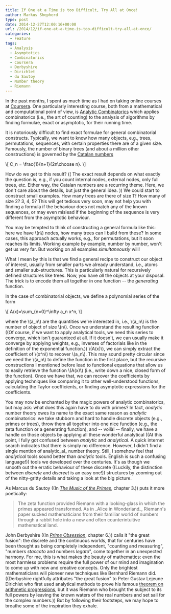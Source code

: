 ```yaml
---
title: If One at a Time is too Difficult, Try All at Once!
author: Markus Shepherd
type: post
date: 2014-12-27T12:00:16+00:00
url: /2014/12/if-one-at-a-time-is-too-difficult-try-all-at-once/
categories:
  - Feature
tags:
  - Analysis
  - Asymptotics
  - Combinatorics
  - Coursera
  - Derbyshire
  - Dirichlet
  - du Sautoy
  - Number theory
  - Riemann
---
```


In the past months, I spent as much time as I had on taking online courses at [Coursera](https://www.coursera.org/). One particularly interesting course, both from a mathematical and computational point of view, is [Analytic Combinatorics](https://www.coursera.org/course/ac) which applies combinatorics (i.e., the art of counting) to the analysis of algorithms by finding formulae, exact or asymptotic, for their running time.

It is notoriously difficult to find exact formulae for general combinatorial constructs. Typically, we want to know how many objects, e.g., trees, permutations, sequences, with certain properties there are of a given size. Famously, the number of binary trees (and about a million other constructions) is governed by the [Catalan numbers](http://en.wikipedia.org/wiki/Catalan_number)

\\[ C_n = \frac{1}{n+1}{2n\choose n}. \\]<!-- more -->

How do we get to this result? (( The exact result depends on what exactly the question is, e.g., if you count internal nodes, external nodes, only full trees, etc. Either way, the Catalan numbers are a recurring theme. Here, we don't care about the details, but just the general idea. )) We could start to construct small examples. How many trees are there of size 1? How many of size 2? 3, 4, 5? This will get tedious very soon, may not help you with finding a formula if the behaviour does not match any of the known sequences, or may even mislead if the beginning of the sequence is very different from the asymptotic behaviour.

You may be tempted to think of constructing a general formula like this: here we have \\(n\\) nodes, how many trees can I build from these? In some cases, this approach actually works, e.g., for permutations, but it soon reaches its limits. Working example by example, number by number, won't get us very far. But working on all examples _simultaneously_ will!

What I mean by this is that we find a general recipe to construct our object of interest, usually from smaller parts we already understand, i.e., atoms and smaller sub-structures. This is particularly natural for recursively defined structures like trees. Now, you have _all_ the objects at your disposal. The trick is to encode them all together in one function -- the _generating_ function.

In the case of combinatorial objects, we define a polynomial series of the form

\\[ A(x)=\sum_{n=0}^\infty a_n x^n, \\]

where the \\(a_n\\) are the quantities we're interested in, i.e., \\(a_n\\) is the number of object of size \\(n\\). Once we understand the resulting function ((Of course, if we want to apply analytical tools, we need this series to converge, which isn't guaranteed at all. If it doesn't, we can usually make it converge by applying weights, e.g., inverses of factorials like in the definition of the exponential function.)) \\(A(x)\\), we can simply extract the coefficient of \\(x^n\\) to recover \\(a_n\\). This may sound pretty circular since we need the \\(a_n\\) to define the function in the first place, but the recursive constructions I mentioned before lead to functional equations that allow us to easily retrieve the function \\(A(x)\\) (i.e., write down a nice, closed form of the function). Once we have that, we can recover the coefficients by applying techniques like comparing it to other well-understood functions, calculating the Taylor coefficients, or finding asymptotic expressions for the coefficients.

You may now be enchanted by the magic powers of analytic combinatorics, but may ask: what does this again have to do with primes? In fact, _analytic_ number theory owes its name to the exact same reason as _analytic_ combinatorics: we take stubborn and hard to handle discrete objects (e.g., primes or trees), throw them all together into one nice function (e.g., the zeta function or a generating function), and -- voilà! -- finally, we have a handle on those objects by applying all these wonderful analytical ((At this point, I fully got confused between _analytic_ and _analytical_. A quick internet search indicates that there is simply no difference. However, I didn't find a single mention of analytic_al_ number theory. Still, I somehow feel that _analytical_ tools sound better than _analytic_ tools. English is such a confusing language!)) tools we developed over the centuries. It's as though we smooth out the erratic behaviour of these discrete ((Luckily, the distinction between _discrete_ and _discreet_ is an easy one!)) structures by zooming out of the nitty-gritty details and taking a look at the big picture.

As Marcus du Sautoy ((In [_The Music of the Primes_](http://www.amazon.co.uk/gp/product/1841155802/ref=as_li_tf_tl?ie=UTF8&camp=1634&creative=6738&creativeASIN=1841155802&linkCode=as2&tag=riemannhypo-21), chapter 3.)) puts it more poetically:


<blockquote>The zeta function provided Riemann with a looking-glass in which the primes appeared transformed. As in _Alice in Wonderland_, Riemann's paper sucked mathematicians from their familiar world of numbers through a rabbit hole into a new and often counterintuitive mathematical land.</blockquote>


John Derbyshire ((In [_Prime Obsession_](http://www.amazon.co.uk/gp/product/0452285259/ref=as_li_tf_tl?ie=UTF8&camp=1634&creative=6738&creativeASIN=0452285259&linkCode=as2&tag=riemannhypo-21), chapter 6.)) calls it "the great fusion": the discrete and the continuous worlds, that for centuries have been thought as being completely independent, "counting and measuring", "numbers _staccato_ and numbers _legato_", come together in an unexpected harmony. For me, this is what makes the beauty of mathematics: even the most harmless problems require the full power of our mind and imagination to come up with new and creative concepts. Only the brightest mathematicians will pioneer new techniques like Bernhard Riemann did. ((Derbyshire rightfully attributes "the great fusion" to Peter Gustav Lejeune Dirichlet who first used analytical methods to prove his famous [theorem on arithmetic progressions](http://en.wikipedia.org/wiki/Dirichlet%27s_theorem_on_arithmetic_progressions), but it was Riemann who brought the subject to its full powers by leaving the known waters of the real numbers and set sail for the complex numbers.)) But by following their footsteps, we may hope to breathe some of the inspiration they exhale.
